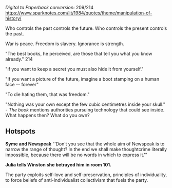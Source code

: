 *Digital to Paperback conversion:* 209/214
https://www.sparknotes.com/lit/1984/quotes/theme/manipulation-of-history/

Who controls the past controls the future. Who controls the present controls the past.

War is peace. Freedom is slavery. Ignorance is strength. 

"The best books, he perceived, are those that tell you what you know already." 214

"if you want to keep a secret you must also hide it from yourself." 

"If you want a picture of the future, imagine a boot stamping on a human face -- forever"

"To die hating them, that was freedom."

"Nothing was your own except the few cubic centimetres inside your skull." - *The book* mentions authorities pursuing technology that could see inside. What happens then? What do you own?

## Hotspots

**Syme and Newspeak**
“‘Don’t you see that the whole aim of Newspeak is to narrow the range of thought? In the end we shall make thoughtcrime literally impossible, because there will be no words in which to express it.’”


**Julia tells Winston she betrayed him in room 101.**

The party exploits self-love and self-preservation, principles of individuality, to force beliefs of anti-individualist collectivism that fuels the party.